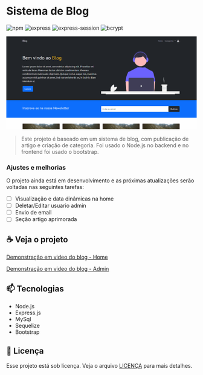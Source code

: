 # Sistema de Blog

<!---Esses são exemplos. Veja https://shields.io para outras pessoas ou para personalizar este conjunto de escudos. Você pode querer incluir dependências, status do projeto e informações de licença aqui--->

![npm](https://img.shields.io/badge/npm-6.14.13-brightgreen?style=for-the-badge)
![express](https://img.shields.io/badge/express-4.17.1-brightgreen?style=for-the-badge)
![express-session](https://img.shields.io/badge/express_session-1.17.2-brightgreen?style=for-the-badge)
![bcrypt](https://img.shields.io/badge/bcryptjs-2.4.3-brightgreen?style=for-the-badge)


<img src="blog.gif" alt="gif do blog">

> Este projeto é baseado em um sistema de blog, com publicação de artigo e criação de categoria. Foi usado o Node.js no backend e no frontend foi usado o bootstrap.

### Ajustes e melhorias

O projeto ainda está em desenvolvimento e as próximas atualizações serão voltadas nas seguintes tarefas:

- [ ] Visualização e data dinâmicas na home
- [ ] Deletar/Editar usuario admin
- [ ] Envio de email
- [ ] Seção artigo aprimorada

## ☕ Veja o projeto

[Demonstração em video do blog - Home](https://youtu.be/Rzz6wRRc9FQ)

[Demonstração em video do blog - Admin](https://youtu.be/AzWGDN_F7cY)

## 📫 Tecnologias

- Node.js
- Express.js
- MySql
- Sequelize
- Bootstrap

## 📝 Licença

Esse projeto está sob licença. Veja o arquivo [LICENÇA](LICENSE.md) para mais detalhes.